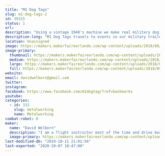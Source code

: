 ```yaml
---
title: "M1 Dog Tags"
slug: m1-dog-tags-2
id: 39315
status: 1
url: 
description: "Using a vintage 1940's machine we make real military dog tags from the WWII through Vietnam time period."
description-long: "M1 Dog Tags travels to events in our military trailer with our 1940's dog tag machine.  We can make REAL vintage dog tags.  Customers can make custom tags with any message they want or recreate a lost or family heirloom dog tag."
location: Unassigned
image: https://makers.makerfaireorlando.com/wp-content/uploads/2018/09/edited_1468106728427-1024x713.jpg
image-primary:
  thumbnail: https://makers.makerfaireorlando.com/wp-content/uploads/2018/09/edited_1468106728427-150x150.jpg
  medium: https://makers.makerfaireorlando.com/wp-content/uploads/2018/09/edited_1468106728427-300x209.jpg
  large: https://makers.makerfaireorlando.com/wp-content/uploads/2018/09/edited_1468106728427-1024x713.jpg
  full: https://makers.makerfaireorlando.com/wp-content/uploads/2018/09/edited_1468106728427.jpg
website: 
email: davidwelborn@gmail.com
twitter: 
instagram: 
facebook: https://www.facebook.com/m1dogtag/?ref=bookmarks
youtube: 
categories:
  - id: 332
    slug: metalworking
    name: Metalworking
combat-robot: 0
maker:
  name: "David Welborn"
  description: "I am a flight instructor most of the time and drive boats at Disney part time. On weekends we like to bring the military trailer out to fun events and make vintage dog tags with any message the customer wants.  Is great to get out there and meet people and honor our military."
  image-primary: https://makers.makerfaireorlando.com/wp-content/uploads/2018/09/20161015_101148-1024x576.jpg
last-modified-db: "2019-10-11 21:01:56"
last-exported: "2020-10-07 18:47:00"
---
```

